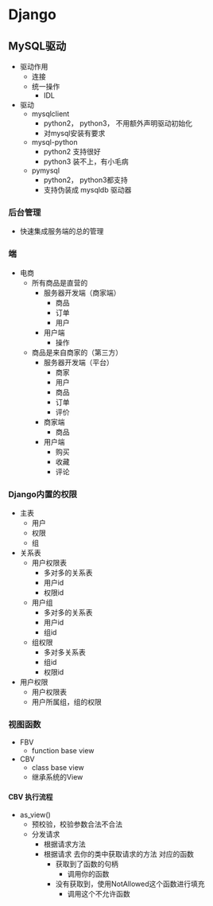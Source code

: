 # Django


## MySQL驱动
- 驱动作用
    - 连接
    - 统一操作
        - IDL
- 驱动
    - mysqlclient
        - python2， python3， 不用额外声明驱动初始化
        - 对mysql安装有要求
    - mysql-python
        - python2 支持很好
        - python3 装不上，有小毛病
    - pymysql
        - python2， python3都支持
        - 支持伪装成 mysqldb 驱动器
        
        
### 后台管理
- 快速集成服务端的总的管理


### 端
- 电商
    - 所有商品是直营的
        - 服务器开发端（商家端）
            - 商品
            - 订单
            - 用户
        - 用户端
            - 操作
    - 商品是来自商家的（第三方）
        - 服务器开发端（平台）
            - 商家
            - 用户
            - 商品
            - 订单
            - 评价
        - 商家端
            - 商品
        - 用户端
            - 购买
            - 收藏
            - 评论

### Django内置的权限
- 主表
    - 用户
    - 权限
    - 组
- 关系表
    - 用户权限表
        - 多对多的关系表
        - 用户id
        - 权限id
    - 用户组
        - 多对多的关系表
        - 用户id
        - 组id
    - 组权限
        - 多对多关系表
        - 组id
        - 权限id
- 用户权限
    - 用户权限表
    - 用户所属组，组的权限
    
### 视图函数
- FBV
    - function base view
- CBV
    - class  base view
    - 继承系统的View
    
#### CBV 执行流程
- as_view()
    - 预校验，校验参数合法不合法
    - 分发请求
        - 根据请求方法
        - 根据请求 去你的类中获取请求的方法 对应的函数
            - 获取到了函数的句柄
                - 调用你的函数
            - 没有获取到，使用NotAllowed这个函数进行填充
                - 调用这个不允许函数

    
